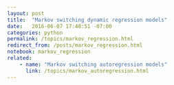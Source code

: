 ```yaml
---
layout: post
title:  "Markov switching dynamic regression models"
date:   2016-06-07 17:48:51 -07:00
categories: python
permalink: /topics/markov_regression.html
redirect_from: /posts/markov_regression.html
notebook: markov_regression
related:
    - name: "Markov switching autoregression models"
      link: /topics/markov_autoregression.html
---
```


